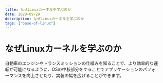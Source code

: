 ```yaml
---
title: なぜLinuxカーネルを学ぶのか
date: 2020-09-29
description: なぜLinuxカーネルを学ぶのか
tags: ["base-of-linux"]
---
```


# なぜLinuxカーネルを学ぶのか

自動車のエンジンやトランスミッションの仕組みを知ることで、より効率的な運転が可能になるように、OSの中核部分をすることでアプリケーションのパフォーマンスを向上させたり、実装の幅を広げることができます。
